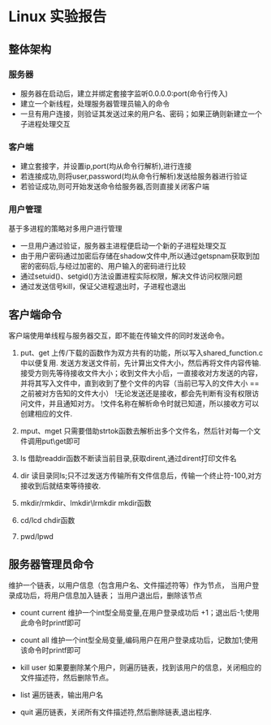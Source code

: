 # Linux 实验报告


## 整体架构
### 服务器
* 服务器在启动后，建立并绑定套接字监听0.0.0.0:port(命令行传入)
* 建立一个新线程，处理服务器管理员输入的命令
* 一旦有用户连接，则验证其发送过来的用户名、密码；如果正确则新建立一个子进程处理交互

### 客户端
* 建立套接字，并设置ip,port(均从命令行解析),进行连接
* 若连接成功,则将user,password(均从命令行解析)发送给服务器进行验证
* 若验证成功,则可开始发送命令给服务器,否则直接关闭客户端

### 用户管理
基于多进程的策略对多用户进行管理
* 一旦用户通过验证，服务器主进程便启动一个新的子进程处理交互
* 由于用户密码通过加密后存储在shadow文件中,所以通过getspnam获取到加密的密码后,与经过加密的、用户输入的密码进行比较
* 通过setuid()、setgid()方法设置进程实际权限，解决文件访问权限问题
* 通过发送信号kill，保证父进程退出时，子进程也退出


## 客户端命令
客户端使用单线程与服务器交互，即不能在传输文件的同时发送命令。
1. put、get
   上传/下载的函数作为双方共有的功能，所以写入shared_function.c中以便复用.
   发送方发送文件前，先计算出文件大小，然后再将文件内容传输.
   接受方则先等待接收文件大小；收到文件大小后，一直接收对方发送的内容，并将其写入文件中，直到收到了整个文件的内容（当前已写入的文件大小 == 之前被对方告知的文件大小）
   !无论发送还是接收，都会先判断有没有权限访问文件，并且通知对方。
   !文件名称在解析命令时就已知道，所以接收方可以创建相应的文件.

2. mput、mget 
   只需要借助strtok函数去解析出多个文件名，然后针对每一个文件调用put\get即可

3. ls
   借助readdir函数不断读当前目录,获取dirent,通过dirent打印文件名

4. dir
   读目录同ls;只不过发送方传输所有文件信息后，传输一个终止符-100,对方接收到后就结束等待接收.

5. mkdir/rmkdir、lmkdir\lrmkdir
   mkdir函数

6. cd/lcd
   chdir函数

7. pwd/lpwd
   

## 服务器管理员命令
维护一个链表，以用户信息（包含用户名、文件描述符等）作为节点，
当用户登录成功后，将用户信息加入链表；
当用户退出后，删除该节点
* count current
  维护一个int型全局变量,在用户登录成功后 +1；退出后-1;使用此命令时printf即可

* count all
  维护一个int型全局变量,编码用户在用户登录成功后，记数加1;使用该命令时printf即可

* kill user
  如果要删除某个用户，则遍历链表，找到该用户的信息，关闭相应的文件描述符，然后删除节点。

* list
  遍历链表，输出用户名

* quit
  遍历链表，关闭所有文件描述符,然后删除链表,退出程序.


